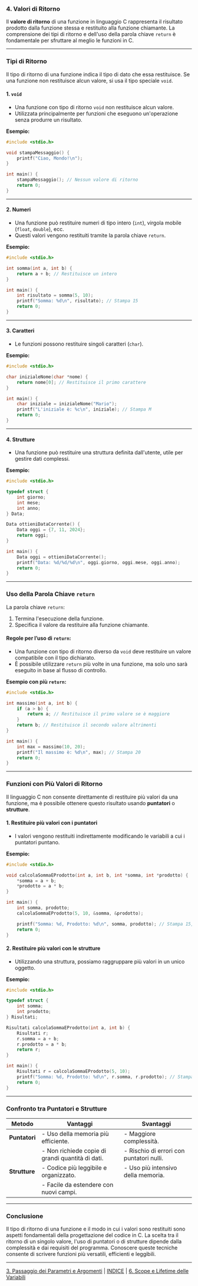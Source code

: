 ### **4. Valori di Ritorno**

Il **valore di ritorno** di una funzione in linguaggio C rappresenta il risultato prodotto dalla funzione stessa e restituito alla funzione chiamante. La comprensione dei tipi di ritorno e dell'uso della parola chiave `return` è fondamentale per sfruttare al meglio le funzioni in C.

---

### **Tipi di Ritorno**

Il tipo di ritorno di una funzione indica il tipo di dato che essa restituisce. Se una funzione non restituisce alcun valore, si usa il tipo speciale `void`.

#### **1. `void`**
- Una funzione con tipo di ritorno `void` non restituisce alcun valore.
- Utilizzata principalmente per funzioni che eseguono un'operazione senza produrre un risultato.

**Esempio:**
```c
#include <stdio.h>

void stampaMessaggio() {
    printf("Ciao, Mondo!\n");
}

int main() {
    stampaMessaggio(); // Nessun valore di ritorno
    return 0;
}
```

---

#### **2. Numeri**
- Una funzione può restituire numeri di tipo intero (`int`), virgola mobile (`float`, `double`), ecc.
- Questi valori vengono restituiti tramite la parola chiave `return`.

**Esempio:**
```c
#include <stdio.h>

int somma(int a, int b) {
    return a + b; // Restituisce un intero
}

int main() {
    int risultato = somma(5, 10);
    printf("Somma: %d\n", risultato); // Stampa 15
    return 0;
}
```

---

#### **3. Caratteri**
- Le funzioni possono restituire singoli caratteri (`char`).

**Esempio:**
```c
#include <stdio.h>

char inizialeNome(char *nome) {
    return nome[0]; // Restituisce il primo carattere
}

int main() {
    char iniziale = inizialeNome("Mario");
    printf("L'iniziale è: %c\n", iniziale); // Stampa M
    return 0;
}
```

---

#### **4. Strutture**
- Una funzione può restituire una struttura definita dall'utente, utile per gestire dati complessi.

**Esempio:**
```c
#include <stdio.h>

typedef struct {
    int giorno;
    int mese;
    int anno;
} Data;

Data ottieniDataCorrente() {
    Data oggi = {7, 11, 2024};
    return oggi;
}

int main() {
    Data oggi = ottieniDataCorrente();
    printf("Data: %d/%d/%d\n", oggi.giorno, oggi.mese, oggi.anno);
    return 0;
}
```

---

### **Uso della Parola Chiave `return`**

La parola chiave `return`:
1. Termina l'esecuzione della funzione.
2. Specifica il valore da restituire alla funzione chiamante.

#### **Regole per l’uso di `return`:**
- Una funzione con tipo di ritorno diverso da `void` deve restituire un valore compatibile con il tipo dichiarato.
- È possibile utilizzare `return` più volte in una funzione, ma solo uno sarà eseguito in base al flusso di controllo.

**Esempio con più `return`:**
```c
#include <stdio.h>

int massimo(int a, int b) {
    if (a > b) {
        return a; // Restituisce il primo valore se è maggiore
    }
    return b; // Restituisce il secondo valore altrimenti
}

int main() {
    int max = massimo(10, 20);
    printf("Il massimo è: %d\n", max); // Stampa 20
    return 0;
}
```

---

### **Funzioni con Più Valori di Ritorno**

Il linguaggio C non consente direttamente di restituire più valori da una funzione, ma è possibile ottenere questo risultato usando **puntatori** o **strutture**.

#### **1. Restituire più valori con i puntatori**
- I valori vengono restituiti indirettamente modificando le variabili a cui i puntatori puntano.

**Esempio:**
```c
#include <stdio.h>

void calcolaSommaEProdotto(int a, int b, int *somma, int *prodotto) {
    *somma = a + b;
    *prodotto = a * b;
}

int main() {
    int somma, prodotto;
    calcolaSommaEProdotto(5, 10, &somma, &prodotto);

    printf("Somma: %d, Prodotto: %d\n", somma, prodotto); // Stampa 15, 50
    return 0;
}
```

#### **2. Restituire più valori con le strutture**
- Utilizzando una struttura, possiamo raggruppare più valori in un unico oggetto.

**Esempio:**
```c
#include <stdio.h>

typedef struct {
    int somma;
    int prodotto;
} Risultati;

Risultati calcolaSommaEProdotto(int a, int b) {
    Risultati r;
    r.somma = a + b;
    r.prodotto = a * b;
    return r;
}

int main() {
    Risultati r = calcolaSommaEProdotto(5, 10);
    printf("Somma: %d, Prodotto: %d\n", r.somma, r.prodotto); // Stampa 15, 50
    return 0;
}
```

---

### **Confronto tra Puntatori e Strutture**

| Metodo                 | Vantaggi                                               | Svantaggi                           |
|------------------------|--------------------------------------------------------|-------------------------------------|
| **Puntatori**          | - Uso della memoria più efficiente.                    | - Maggiore complessità.             |
|                        | - Non richiede copie di grandi quantità di dati.       | - Rischio di errori con puntatori nulli. |
| **Strutture**          | - Codice più leggibile e organizzato.                  | - Uso più intensivo della memoria.  |
|                        | - Facile da estendere con nuovi campi.                 |                                     |

---

### **Conclusione**
Il tipo di ritorno di una funzione e il modo in cui i valori sono restituiti sono aspetti fondamentali della progettazione del codice in C. La scelta tra il ritorno di un singolo valore, l'uso di puntatori o di strutture dipende dalla complessità e dai requisiti del programma. Conoscere queste tecniche consente di scrivere funzioni più versatili, efficienti e leggibili.

--- 
[3. Passaggio dei Parametri e Argomenti](<03. Passaggio dei Parametri e Argomenti.md>) | [INDICE](README.md) | [6. Scope e Lifetime delle Variabili](<06. Scope e Lifetime delle Variabili.md>)